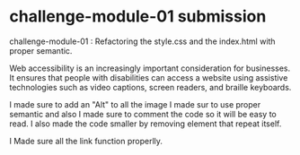 # challenge-module-01 submission

challenge-module-01 : Refactoring the style.css and the index.html with proper semantic.

Web accessibility is an increasingly important consideration for businesses. It ensures that people with disabilities can access a website using assistive technologies such as video captions, screen readers, and braille keyboards.

I made sure to add an "Alt" to all the image
I made sur to use proper semantic and also I made sure to comment the code so it will be easy to read.
I also made the code smaller by removing element that repeat itself.

I Made sure all the link function properlly.
